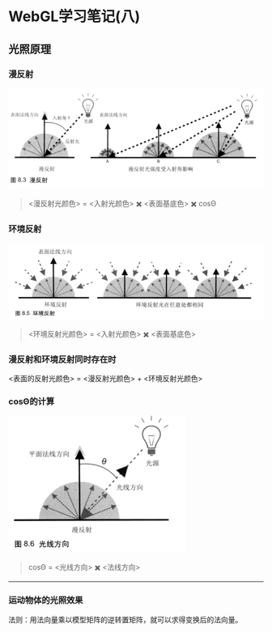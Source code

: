 # WebGL学习笔记\(八\)

## 光照原理

### 漫反射

![](/assets/impor221t.png)

> &lt;漫反射光颜色&gt; = &lt;入射光颜色&gt; ✖️ &lt;表面基底色&gt; ✖️ cosΘ

### 环境反射

![](/assets/impo3rt.png)

> &lt;环境反射光颜色&gt; = &lt;入射光颜色&gt; ✖️ &lt;表面基底色&gt;

### 漫反射和环境反射同时存在时

&lt;表面的反射光颜色&gt; = &lt;漫反射光颜色&gt; + &lt;环境反射光颜色&gt;

### cosΘ的计算

![](/assets/impo32rt.png)

> cosΘ = &lt;光线方向&gt; ✖️ &lt;法线方向&gt;

---

### 运动物体的光照效果

法则：用法向量乘以模型矩阵的逆转置矩阵，就可以求得变换后的法向量。



